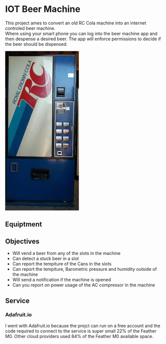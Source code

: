 
# IOT Beer Machine

This project ames to convert an old RC Cola machine into an internet controled beer machine.  
Where using your smart phone you can log into the beer machine app and then despense a
desired beer. The app will enforce permissions to decide if the beer should be dispensed.

![Old RC Cola Machine](img/rc_cola.jpg)


## Equiptment


## Objectives

- Will vend a beer from any of the slots in the machine
- Can detect a stuck beer in a slot
- Can report the tempiture of the Cans in the slots
- Can report the tempiture, Barometric pressure and humidity outside of the machine
- Will send a notification if the machine is opened
- Can you report on power usage of the AC compressor in the machine

## Service

### Adafruit.io

I went with Adafruit.io because the projct can run on a free account and the code required to connect
to the service is super small 22% of the Feather M0.   Other cloud providers used 84% of the Feather M0
available space.